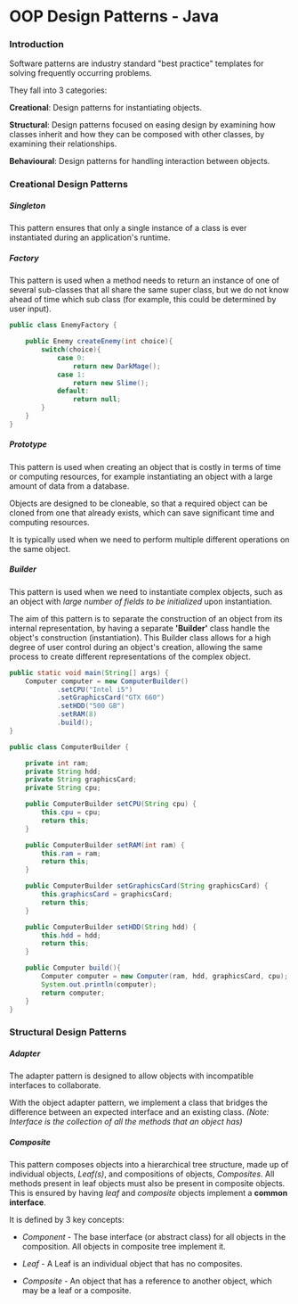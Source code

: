 # OOP Design Patterns - Java

### Introduction
Software patterns are industry standard "best practice" templates for solving frequently occurring problems.

They fall into 3 categories:

**Creational**: Design patterns for instantiating objects.

**Structural**: Design patterns focused on easing design by examining how classes inherit and how they can be composed with other classes, by examining their relationships.

**Behavioural**: Design patterns for handling interaction between objects.

### Creational Design Patterns

##### Singleton
This pattern ensures that only a single instance of a class is ever instantiated during an application's runtime.


##### Factory
This pattern is used when a method needs to return an instance of one of several sub-classes that all share the same super class, but we do not know ahead of time which sub class (for example, this could be determined by user input).
```java
public class EnemyFactory {

    public Enemy createEnemy(int choice){
        switch(choice){
            case 0:
                return new DarkMage();
            case 1:
                return new Slime();
            default:
                return null;
        }
    }
}
```


##### Prototype
This pattern is used when creating an object that is costly in terms of time or computing resources, for example instantiating an object with a large amount of data from a database.

Objects are designed to be cloneable, so that a required object can be cloned from one that already exists, which can save significant time and computing resources.

It is typically used when we need to perform multiple different operations on the same object.

##### Builder
This pattern is used when we need to instantiate complex objects, such as an object with *large number of fields to be initialized* upon instantiation.

The aim of this pattern is to separate the construction of an object from its internal representation, by having a separate **'Builder'** class handle the object's construction (instantiation). This Builder class allows for a high degree of user control during an object's creation, allowing the same process to create different representations of the complex object.

```java
public static void main(String[] args) {
    Computer computer = new ComputerBuilder()
            .setCPU("Intel i5")
            .setGraphicsCard("GTX 660")
            .setHDD("500 GB")
            .setRAM(8)
            .build();
}
```

```java
public class ComputerBuilder {

    private int ram;
    private String hdd;
    private String graphicsCard;
    private String cpu;

    public ComputerBuilder setCPU(String cpu) {
        this.cpu = cpu;
        return this;
    }

    public ComputerBuilder setRAM(int ram) {
        this.ram = ram;
        return this;
    }

    public ComputerBuilder setGraphicsCard(String graphicsCard) {
        this.graphicsCard = graphicsCard;
        return this;
    }

    public ComputerBuilder setHDD(String hdd) {
        this.hdd = hdd;
        return this;
    }

    public Computer build(){
        Computer computer = new Computer(ram, hdd, graphicsCard, cpu);
        System.out.println(computer);
        return computer;
    }
}
```

### Structural Design Patterns

##### Adapter
The adapter pattern is designed to allow objects with incompatible interfaces to collaborate.

With the object adapter pattern, we implement a class that bridges the difference between an expected interface and an existing class. *(Note: Interface is the collection of all the methods that an object has)*

##### Composite
This pattern composes objects into a hierarchical tree structure, made up of individual objects, *Leaf(s)*, and compositions of objects, *Composites*. All methods present in leaf objects must also be present in composite objects. This is ensured by having *leaf* and *composite* objects implement a **common interface**.

It is defined by 3 key concepts:
- *Component* - The base interface (or abstract class) for all objects in the composition. All objects in composite tree implement it.

- *Leaf* - A Leaf is an individual object that has no composites.

- *Composite* - An object that has a reference to another object, which may be a leaf or a composite.
